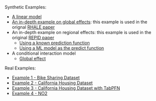 Synthetic Examples:

- [A linear model](./notebooks/synthetic-examples/01_linear_model.md)
- [An in-depth example on global effects](./notebooks/synthetic-examples/02_global_effect_methods_comparison.md): this example is used in the orignal [RHALE paper](https://arxiv.org/abs/2309.11193)
- An in-depth example on regional effects: this example is used in the original [REPID paper](https://proceedings.mlr.press/v151/herbinger22a/herbinger22a.pdf)
    - [Using a known prediction function](./notebooks/synthetic-examples/03_regional_effects_synthetic_f.md)
    - [Using a ML model as the predict function](./notebooks/synthetic-examples/04_regional_effects_real_f.md)
- A conditional interaction model
    - [Global effect](./notebooks/synthetic-examples/05_conditional_interaction_independent_uniform_global.md)

Real Examples:

- [Example 1 - Bike Sharing Dataset](./notebooks/real-examples/01_bike_sharing_dataset.md)
- [Example 2 - California Housing Dataset](./notebooks/real-examples/02_california_housing.md)
- [Example 3 - California Housing Dataset with TabPFN](./notebooks/real-examples/03_california_housing_tabpfn.md)
- [Example 4 - NO2](./notebooks/real-examples/04_no2.md)

